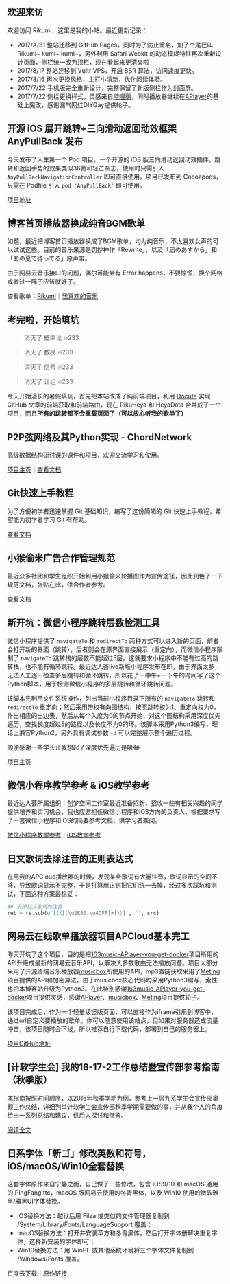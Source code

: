 ## 欢迎来访

欢迎访问 Rikumi，这里是我的小站。最近更新记录：

- 2017/A/31 整站迁移到 GitHub Pages，同时为了防止重名，加了个尾巴叫 Rikumi~ kumi~ kumi~，另外利用 Safari Webkit 的动态模糊特性再次重新设计页面，侧栏统一改为顶栏，现在看起来更清爽啦
- 2017/8/17 整站迁移到 Vultr VPS，开启 BBR 算法，访问速度更快。
- 2017/8/16 再次更换风格，主打小清新，优化阅读体验。
- 2017/7/22 手机版完全重新设计，完整保留了新版侧栏作为封面屏。
- 2017/7/22 侧栏更换样式，灵感来自[哔哩萌](https://www.bilimoe.com/#blog)，同时播放器继续在[APlayer](https://aplayer.js.org/)的基础上魔改，感谢漏气网红DIYGay提供轮子。

## 开源 iOS 展开跳转+三向滑动返回动效框架 AnyPullBack 发布

今天发布了人生第一个 Pod 项目，一个开源的 iOS 版三向滑动返回动效插件，跳转和返回手势的效果类似36氪和轻芒杂志，使用时只需引入 `AnyPullBackNavigationController` 即可直接使用。项目已发布到 Cocoapods，只需在 Podfile 引入 `pod 'AnyPullBack'` 即可使用。

[项目地址](https://github.com/rikumi/AnyPullBack)

## 博客首页播放器换成纯音BGM歌单

如题，最近把博客首页播放器换成了BGM歌单，均为纯音乐，不太喜欢女声的可以试试这些。目前的音乐来源是罚抄神作「Rewrite」，以及「凪のあすから」和「あの夏で待ってる」原声带。

由于网易云音乐接口的问题，偶尔可能会有 Error happens，不要惊慌，换个网络或者过一阵子应该就好了。

查看歌单：[Rikumi](http://music.163.com/playlist/582976667/18769885?userid=18769885)｜[我喜欢的音乐](http://music.163.com/playlist/16249817/18769885?userid=18769885)

## 考完啦，开始填坑

> 消灭了 概率论 🔥233

> 消灭了 数模 🔥233

> 消灭了 信号 🔥233

> 消灭了 计组 🔥233

今天开始漫长的暑假填坑，首先把本站改成了纯前端项目，利用 [Docute](https://docutejs.org) 实现 GitHub 文章的前端获取和前端路由，现在 RikuHeya 和 HeyaData 合并成了一个项目，而且**所有的跳转都不会重载页面了（可以放心听我的歌单了）**

## P2P弦网络及其Python实现 - ChordNetwork

高级数据结构研讨课的课件和项目，欢迎交流学习和使用。

[项目主页](https://github.com/rikumi/ChordNetwork)｜[查看文档](/技术文档/ChordNetwork)

## Git快速上手教程

为了方便初学者迅速掌握 Git 基础知识，编写了这份简陋的 Git 快速上手教程，希望能为初学者学习 Git 有帮助。

[查看文档](/技术文档/Git快速上手)

## 小猴偷米广告合作管理规范

最近众多社团和学生组织开始利用小猴偷米轮播图作为宣传途径，因此润色了一下规范文档，张贴在此，供合作者参考。

[查看文档](/技术文档/小猴偷米广告投放须知)

## 新开坑：微信小程序跳转层数检测工具

微信小程序提供了 `navigateTo` 和 `redirectTo` 两种方式可以进入新的页面，前者会打开新的界面（跳转），后者则会在原界面直接展示（重定向），而微信小程序限制了 `navigateTo` 跳转栈的层数不能超过5层。这就要求小程序中不能有过高的跳转栈，也不能有循环跳转。最近达人荟live新版小程序发布在即，由于界面太多，无法人工逐一检查多层跳转和循环跳转，所以花了一中午+一下午的时间写了这个Python脚本，用于检测微信小程序的多层跳转和循环跳转问题。

该脚本先利用文件系统操作，列出当前小程序目录下所有的 `navigateTo` 跳转和 `redirectTo` 重定向；然后采用带权有向图结构，按照跳转权为1、重定向权为0，作出相应的出边表，然后从每个入度为0的节点开始，对这个图结构采用深度优先遍历，查找长度超过5的路径以及长度不为0的环。该脚本采用Python3编写，理论上兼容Python2，另外具有调试参数 `-d` 可以完整展示整个遍历过程。

顺便感谢一些学长让我想起了深度优先遍历是啥😂

[项目主页](https://github.com/rikumi/WXANavigationTester)

## 微信小程序教学参考 & iOS教学参考

最近达人荟所属组织：创梦空间工作室最近准备招新，招收一些有相关兴趣的同学提供培养和实习机会，我也应邀担任微信小程序和iOS方向的负责人，根据要求写了一套微信小程序和iOS的简要参考文档，供学习者查阅。

[微信小程序教学参考](/技术文档/微信小程序教学参考)｜[iOS教学参考](/技术文档/iOS教学参考)

## 日文歌词去除注音的正则表达式

在用我的APCloud播放器的时候，发现某些歌词有大量注音，歌词显示的空间不够，导致歌词显示不完整，于是打算用正则把它们统一去掉，经过多次踩坑和测试，下面这种方案最稳妥：

```python
## 去掉日文歌词的注音
ret = re.sub(u'[(（][\u2E80-\u4DFF]+[)）]', '', src)
```

## 网易云在线歌单播放器项目APCloud基本完工

昨天开坑了这个项目，目的是把[163music-APlayer-you-get-docker](https://github.com/YUX-IO/163music-APlayer-you-get-docker)项目所用的API升级成最新的网易云音乐API，以解决大多数歌曲无法播放问题。项目大部分采用了开源终端音乐播放器[musicbox](https://github.com/darknessomi/musicbox)所使用的API，mp3直链获取采用了[Meting](https://github.com/metowolf/Meting)项目提供的API和加密算法。由于musicbox核心代码均采用Python3编写，索性也把本博客站升级为Python3。在此特别感谢[163music-APlayer-you-get-docker](https://github.com/YUX-IO/163music-APlayer-you-get-docker)项目提供灵感，感谢[APlayer](https://github.com/DIYgod/APlayer)、[musicbox](https://github.com/darknessomi/musicbox)、[Meting](https://github.com/metowolf/Meting)项目提供轮子。

该项目完成后，作为一个轻量级竖版页面，可以直接作为iframe引用到博客中，通过url自定义要播放的歌单。你可以随意使用该站点，但如果对服务器造成流量冲击，该项目随时会下线，所以推荐自行下载代码，部署到自己的服务器上。

[项目GitHub地址](https://github.com/rikumi/APCloud)

## [计软学生会] 我的16-17-2工作总结暨宣传部参考指南（秋季版）

本指南按照时间顺序，以2016年秋季学期为例，参考上一届九系学生会宣传部窦颢工作总结，详细列举计软学生会宣传部秋季学期需要做的事，并从我个人的角度给出一系列总结和建议，供后人探讨和借鉴。

[阅读全文](/宣传部/工作总结秋季版)

## 日系字体「新ゴ」修改英数和符号，iOS/macOS/Win10全套替换

这套字体原作来自宁静之雨，自己做了一些修改，包含 iOS9/10 和 macOS 通用的 PingFang.ttc，macOS 版网易云使用的冬青黑体，以及 Win10 使用的微软雅黑/雅黑UI字体替换。
- iOS替换方法：越狱后用 Filza 或类似的文件管理器复制到 /System/Library/Fonts/LanguageSupport 覆盖；
- macOS替换方法：打开并安装苹方和冬青黑体，然后打开字体册解决重复字体，选择新安装的字体即可；
- Win10替换方法：用 WinPE 或其他系统环境将三个字体文件复制到 /Windows/Fonts 覆盖。

[百度云下载](https://pan.baidu.com/share/link?shareid=826865158&uk=3408869611)丨[原作链接](http://bbs.themex.net/showthread.php?t=16904284)
